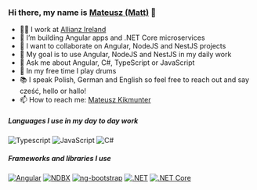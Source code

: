### Hi there, my name is [Mateusz (Matt)](https://www.linkedin.com/in/mateusz-kikmunter-783473ab/) 👋

- 🧑‍💻 I work at [Allianz Ireland](https://www.allianz.ie/) 
- 🔭 I’m building Angular apps and .NET Core microservices
- 👯 I want to collaborate on Angular, NodeJS and NestJS projects
- 💪 My goal is to use Angular, NodeJS and NestJS in my daily work
- 💬 Ask me about Angular, C#, TypeScript or JavaScript
- 🥁 In my free time I play drums
- 📚 I speak Polish, German and English so feel free to reach out and say cześć, hello or hallo! 
- 📫 How to reach me: [Mateusz Kikmunter](https://www.linkedin.com/in/mateusz-kikmunter-783473ab/)

##### Languages I use in my day to day work

![Typescript](https://img.shields.io/badge/-Typescript-000000?style=flat&logo=Typescript&logoColor=6f97cc)
![JavaScript](https://img.shields.io/badge/-Javascript-000000?style=flat&logo=JavaScript)
![C#](https://img.shields.io/badge/C%23-CSharp-black)

##### Frameworks and libraries I use
[![Angular](https://img.shields.io/badge/-Angular-000000?style=flat&logo=Angular&logoColor=dd0132)](https://angular.io/)
[![NDBX](https://img.shields.io/badge/NDBX-NDBX-yellowgreen)](https://aposin.github.io/ng-aquila/welcome)
[![ng-bootstrap](https://img.shields.io/badge/ng--bootstrap-ngb-blue)](https://ng-bootstrap.github.io/#/home)
[![.NET](https://img.shields.io/badge/.NET-.NET-purple)](https://dotnet.microsoft.com/)
[![.NET Core](https://img.shields.io/badge/.NET%20Core-.NET%20Core-purple)](https://dotnet.microsoft.com/)
